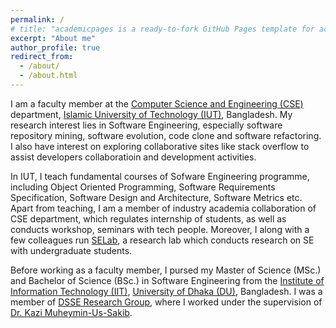 ```yaml
---
permalink: /
# title: "academicpages is a ready-to-fork GitHub Pages template for academic personal websites"
excerpt: "About me"
author_profile: true
redirect_from: 
  - /about/
  - /about.html
---
```

I am a faculty member at the [Computer Science and Engineering (CSE)](https://cse.iutoic-dhaka.edu/) department, [Islamic University of Technology (IUT)](https://iutoic-dhaka.edu/), Bangladesh. My research interest lies in Software Engineering, especially software repository mining, software evolution, code clone and software refactoring. I also have interest on exploring collaborative sites like stack overflow to assist developers collaboratioin and development activities. 

In IUT, I teach fundamental courses of Sofware Engineering programme, including Object Oriented Programming, Software Requirements Specification, Software Design and Architecture, Software Metrics etc. Apart from teaching, I am a member of industry academia collaboration of CSE department, which regulates internship of students, as well as conducts workshop, seminars with tech people. Moreover, I along with a few colleagues run [SELab](https://selabiut.github.io/), a research lab which conducts research on SE with undergraduate students.

Before working as a faculty member, I pursed my Master of Science (MSc.) and Bachelor of Science (BSc.) in Software Engineering from the [Institute of Information Technology (IIT)](http://iit.du.ac.bd/), [University of Dhaka (DU)](http://du.ac.bd/), Bangladesh. I was a member of [DSSE Research Group](https://dsse.github.io/), where I worked under the supervision of [Dr. Kazi Muheymin-Us-Sakib](http://www.iit.du.ac.bd/about_iit/individual_teacher/47).